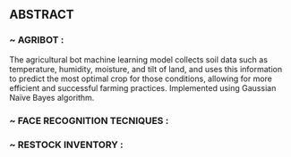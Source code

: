 ## ABSTRACT

### ~ AGRIBOT : 
  The agricultural bot machine learning model collects soil data such as temperature, humidity, moisture, and tilt of land, and uses this information to predict the most optimal crop for those conditions, allowing for more efficient and successful farming practices. 
  Implemented using Gaussian Naïve Bayes algorithm.

### ~ FACE RECOGNITION TECNIQUES :

### ~ RESTOCK INVENTORY : 

